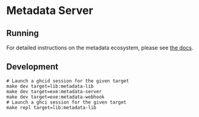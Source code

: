 # Metadata Server

## Running

For detailed instructions on the metadata ecosystem, please see [the docs](./docs/main.org).

## Development

```
# Launch a ghcid session for the given target
make dev target=lib:metadata-lib
make dev target=exe:metadata-server
make dev target=exe:metadata-webhook
# Launch a ghci session for the given target
make repl target=lib:metadata-lib
```
